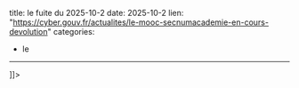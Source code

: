 
title: le fuite du 2025-10-2
date: 2025-10-2
lien: "https://cyber.gouv.fr/actualites/le-mooc-secnumacademie-en-cours-devolution"
categories:
  - le
---

]]>

